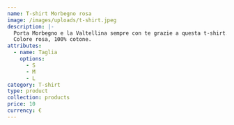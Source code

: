 ```yaml
---
name: T-shirt Morbegno rosa
image: /images/uploads/t-shirt.jpeg
description: |-
  Porta Morbegno e la Valtellina sempre con te grazie a questa t-shirt.
  Colore rosa, 100% cotone.
attributes:
  - name: Taglia
    options:
      - S
      - M
      - L
category: T-shirt
type: product
collection: products
price: 10
currency: €
---
```

